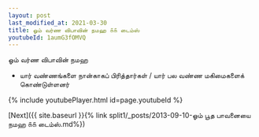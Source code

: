```yaml
---
layout: post
last_modified_at: 2021-03-30
title: ஓம் வர்ண விபாவின் நமஹ ௧௧ டைம்ஸ்
youtubeId: 1aumG3fOMVQ
---
```

 
 
 ஓம் வர்ண விபாவின் நமஹ  
 
 -  யார் வண்ணங்களை நான்காகப் பிரித்தார்கள் / யார் பல வண்ண மகிமைகளைக் கொண்டுள்ளனர் 
 
  
 
  
 
 
 
 
 
 


{% include youtubePlayer.html id=page.youtubeId %}
 
[Next]({{ site.baseurl }}{% link  split1/_posts/2013-09-10-ஓம் பூத பாவனையை நமஹ ௧௧ டைம்ஸ்.md%})
 
